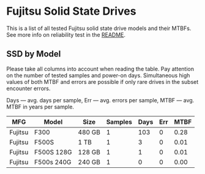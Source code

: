Fujitsu Solid State Drives
==========================

This is a list of all tested Fujitsu solid state drive models and their MTBFs. See
more info on reliability test in the [README](https://github.com/linuxhw/SMART).

SSD by Model
------------

Please take all columns into account when reading the table. Pay attention on the
number of tested samples and power-on days. Simultaneous high values of both MTBF
and errors are possible if only rare drives in the subset encounter errors.

Days   — avg. days per sample,
Err    — avg. errors per sample,
MTBF   — avg. MTBF in years per sample.

| MFG       | Model              | Size   | Samples | Days  | Err   | MTBF   |
|-----------|--------------------|--------|---------|-------|-------|--------|
| Fujitsu   | F300               | 480 GB | 1       | 103   | 0     | 0.28   |
| Fujitsu   | F500S              | 1 TB   | 1       | 3     | 0     | 0.01   |
| Fujitsu   | F500S 128G         | 128 GB | 1       | 1     | 0     | 0.01   |
| Fujitsu   | F500s 240G         | 240 GB | 1       | 0     | 0     | 0.00   |
